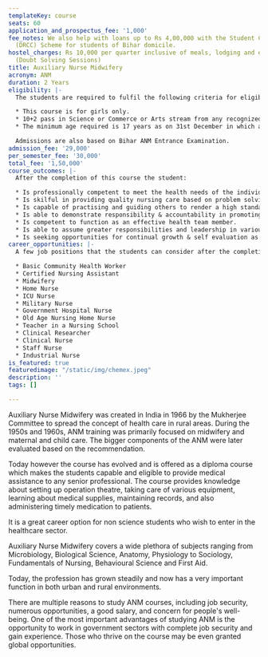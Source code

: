 ```yaml
---
templateKey: course
seats: 60
application_and_prospectus_fee: '1,000'
fee_notes: We also help with loans up to Rs 4,00,000 with the Student Credit Card
  (DRCC) Scheme for students of Bihar domicile.
hostel_charges: Rs 10,000 per quarter inclusive of meals, lodging and evening tuition
  (Doubt Solving Sessions)
title: Auxiliary Nurse Midwifery
acronym: ANM
duration: 2 Years
eligibility: |-
  The students are required to fulfil the following criteria for eligibility in Auxiliary Nurse Midwifery (ANM):

  * This course is for girls only.
  * 10+2 pass in Science or Commerce or Arts stream from any recognized board
  * The minimum age required is 17 years as on 31st December in which admission is sought. The maximum age limit is 35 years.

  Admissions are also based on Bihar ANM Entrance Examination.
admission_fee: '29,000'
per_semester_fee: '30,000'
total_fee: '1,50,000'
course_outcomes: |-
  After the completion of this course the student:

  * Is professionally competent to meet the health needs of the individual and the community.
  * Is skilful in providing quality nursing care based on problem solving approach.
  * Is capable of practising and guiding others to render a high standard of nursing care.
  * Is able to demonstrate responsibility & accountability in promoting the standards of nursing service.
  * Is competent to function as an effective health team member.
  * Is able to assume greater responsibilities and leadership in various health care settings.
  * Is seeking opportunities for continual growth & self evaluation as a person, citizen and a professional.
career_opportunities: |-
  A few job positions that the students can consider after the completion of the course are

  * Basic Community Health Worker
  * Certified Nursing Assistant
  * Midwifery
  * Home Nurse
  * ICU Nurse
  * Military Nurse
  * Government Hospital Nurse
  * Old Age Nursing Home Nurse
  * Teacher in a Nursing School
  * Clinical Researcher
  * Clinical Nurse
  * Staff Nurse
  * Industrial Nurse
is_featured: true
featuredimage: "/static/img/chemex.jpeg"
description: ''
tags: []

---
```

Auxiliary Nurse Midwifery was created in India in 1966 by the Mukherjee Committee to spread the concept of health care in rural areas. During the 1950s and 1960s, ANM training was primarily focused on midwifery and maternal and child care. The bigger components of the ANM were later evaluated based on the recommendation.

Today however the course has evolved and is offered as a diploma course which makes the students capable and eligible to provide medical assistance to any senior professional. The course provides knowledge about setting up operation theatre, taking care of various equipment, learning about medical supplies, maintaining records, and also administering timely medication to patients.

It is a great career option for non science students who wish to enter in the healthcare sector. 

Auxiliary Nurse Midwifery covers a wide plethora of subjects ranging from Microbiology, Biological Science, Anatomy, Physiology to Sociology, Fundamentals of Nursing, Behavioural Science and First Aid. 

Today, the profession has grown steadily and now has a very important function in both urban and rural environments.

There are multiple reasons to study ANM courses, including job security, numerous opportunities, a good salary, and concern for people's well-being. One of the most important advantages of studying ANM is the opportunity to work in government sectors with complete job security and gain experience. Those who thrive on the course may be even granted global opportunities.